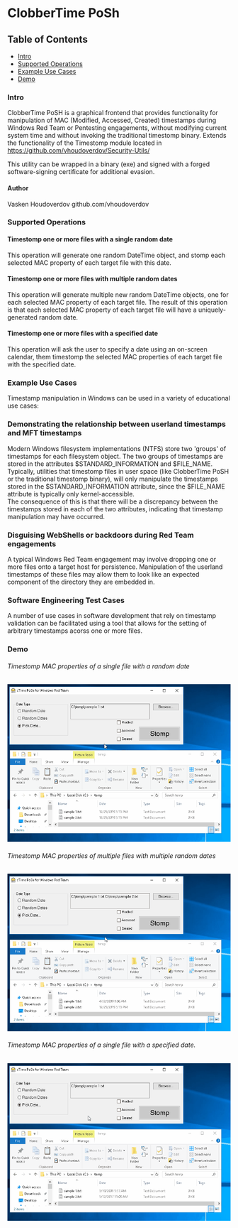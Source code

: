 # ClobberTime PoSh

## Table of Contents
* [Intro](#intro)
* [Supported Operations](#operations)
* [Example Use Cases](#use-cases)
* [Demo](#demo)

### <a name="intro"></a>Intro
ClobberTime PoSH is a graphical frontend that provides functionality for manipulation of MAC (Modified, Accessed, Created) timestamps during Windows Red Team or Pentesting engagements, without modifying current system time and without invoking the traditional timestomp binary.  Extends the functionality of the Timestomp module located in https://github.com/vhoudoverdov/Security-Utils/

This utility can be wrapped in a binary (exe) and signed with a forged software-signing certificate for additional evasion.

#### Author
Vasken Houdoverdov
github.com/vhoudoverdov

### <a name="operations"></a>Supported Operations
#### Timestomp one or more files with a single random date
This operation will generate one random DateTime object, and stomp each selected MAC property of each target file with this date.

#### Timestomp one or more files with multiple random dates
This operation will generate multiple new random DateTime objects, one for each selected MAC property of each target file.  The result of this operation is that each selected MAC property of each target file will have a uniquely-generated random date.

#### Timestomp one or more files with a specified date
This operation will ask the user to specify a date using an on-screen calendar, them timestomp the selected MAC properties of each target file with the specified date.

### <a name="use-cases"></a>Example Use Cases
Timestamp manipulation in Windows can be used in a variety of educational use cases:
### Demonstrating the relationship between userland timestamps and MFT timestamps
Modern Windows filesystem implementations (NTFS) store two 'groups' of timestamps for each filesystem object.  The two groups of timestamps are stored in the attributes $STANDARD_INFORMATION and $FILE_NAME.  Typically, utilities that timestomp files in user space (like ClobberTime PoSH or the traditional timestomp binary), will only manipulate the timestamps stored in the $STANDARD_INFORMATION attribute, since the $FILE_NAME attribute is typically only kernel-accessible.  
The consequence of this is that there will be a discrepancy between the timestamps stored in each of the two attributes, indicating that timestamp manipulation may have occurred.

### Disguising WebShells or backdoors during Red Team engagements
A typical Windows Red Team engagement may involve dropping one or more files onto a target host for persistence.  Manipulation of the userland timestamps of these files may allow them to look like an expected component of the directory they are embedded in.

### Software Engineering Test Cases
A number of use cases in software development that rely on timestamp validation can be facilitated using a tool that allows for the setting of arbitrary timestamps acorss one or more files.

### <a name="demo"></a>Demo
###### Timestomp MAC properties of a single file with a random date

![](demo/demo-single-file-single-date.gif)

###### Timestomp MAC properties of multiple files with multiple random dates

![](demo/demo-multiple-files-multiple-dates.gif)

###### Timestomp MAC properties of a single file with a specified date. 

![](demo/demo-single-file-specific-date.gif)
